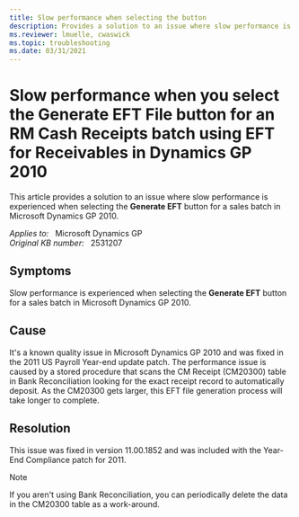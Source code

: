 ```yaml
---
title: Slow performance when selecting the button
description: Provides a solution to an issue where slow performance is experienced when selecting the Generate EFT button for a sales batch using Electronic Funds transfer for Receivables.
ms.reviewer: lmuelle, cwaswick
ms.topic: troubleshooting
ms.date: 03/31/2021
---
```

# Slow performance when you select the Generate EFT File button for an RM Cash Receipts batch using EFT for Receivables in Dynamics GP 2010

This article provides a solution to an issue where slow performance is experienced when selecting the **Generate EFT** button for a sales batch in Microsoft Dynamics GP 2010.

_Applies to:_ &nbsp; Microsoft Dynamics GP  
_Original KB number:_ &nbsp; 2531207

## Symptoms

Slow performance is experienced when selecting the **Generate EFT** button for a sales batch in Microsoft Dynamics GP 2010.

## Cause

It's a known quality issue in Microsoft Dynamics GP 2010 and was fixed in the 2011 US Payroll Year-end update patch. The performance issue is caused by a stored procedure that scans the CM Receipt (CM20300) table in Bank Reconciliation looking for the exact receipt record to automatically deposit. As the CM20300 gets larger, this EFT file generation process will take longer to complete.

## Resolution

This issue was fixed in version 11.00.1852 and was included with the Year-End Compliance patch for 2011.

> [!NOTE]
> If you aren't using Bank Reconciliation, you can periodically delete the data in the CM20300 table as a work-around.
